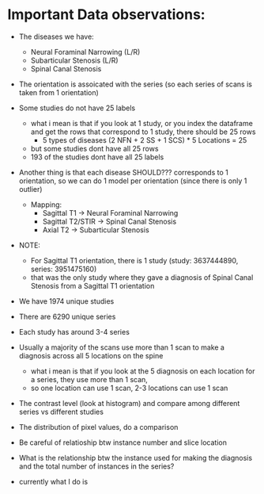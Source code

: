 # Important Data observations:
- The diseases we have:
    - Neural Foraminal Narrowing (L/R)
    - Subarticular Stenosis (L/R)
    - Spinal Canal Stenosis 
- The orientation is assoicated with the series (so each series of scans is taken from 1 orientation)
- Some studies do not have 25 labels
    - what i mean is that if you look at 1 study, or you index the dataframe and get the rows that correspond to 1 study, there should be 25 rows
        - 5 types of diseases (2 NFN + 2 SS + 1 SCS) * 5 Locations = 25 
    - but some studies dont have all 25 rows
    - 193 of the studies dont have all 25 labels

- Another thing is that each disease SHOULD??? corresponds to 1 orientation, so we can do 1 model per orientation (since there is only 1 outlier)
    - Mapping:
        - Sagittal T1 -> Neural Foraminal Narrowing
        - Sagittal T2/STIR -> Spinal Canal Stenosis	
        - Axial T2 -> Subarticular Stenosis
- NOTE:
    - For Sagittal T1 orientation, there is 1 study (study: 3637444890, series: 3951475160)
    - that was the only study where they gave a diagnosis of Spinal Canal Stenosis from a Sagittal T1 orientation

- We have 1974 unique studies
- There are 6290 unique series
- Each study has around 3-4 series

- Usually a majority of the scans use more than 1 scan to make a diagnosis across all 5 locations on the spine
    - what i mean is that if you look at the 5 diagnosis on each location for a series, they use more than 1 scan,
    - so one location can use 1 scan, 2-3 locations can use 1 scan


- The contrast level (look at histogram) and compare among different series vs different studies
- The distribution of pixel values, do a comparison
- Be careful of relatioship btw instance number and slice location 
- What is the relationship btw the instance used for making the diagnosis and the total number of instances in  the series?
- currently what I do is 